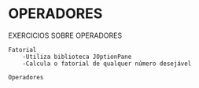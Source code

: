 # OPERADORES
EXERCICIOS SOBRE OPERADORES

    Fatorial
        -Utiliza biblioteca JOptionPane
        -Calcula o fatorial de qualquer número desejável
  
    Operadores
